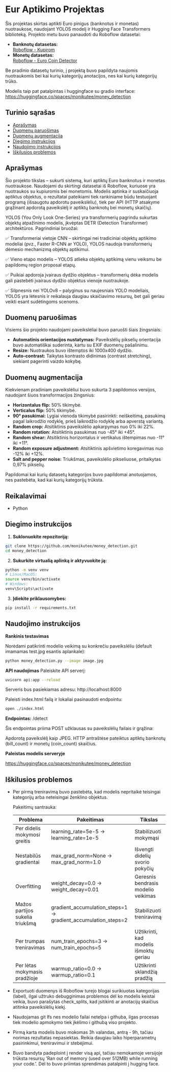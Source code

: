 # Eur Aptikimo Projektas

Šis projektas skirtas aptikti Euro pinigus (banknotus ir monetas) nuotraukose, naudojant YOLOS modelį ir Hugging Face Transformers biblioteką. Projekto metu buvo panaudoti du Roboflow datasetai:

- **Banknotų datasetas:**  
  [Roboflow - Kupirom](https://universe.roboflow.com/capstone-cz0rh/eur-e3z3g)
- **Monetų datasetas:**  
  [Roboflow - Euro Coin Detector](https://universe.roboflow.com/aag-oqasj/euro-coin-detector/dataset/6)

Be pradinio datasetų turinio, į projektą buvo papildyta naujomis nuotraukomis bei kai kurių kategorijų anotacijos, nes kai kurių kategorijų trūko.

Modelis taip pat patalpintas i huggingface su gradio interface:
https://huggingface.co/spaces/monikutee/money_detection

## Turinio sąrašas

- [Aprašymas](#aprašymas)
- [Duomenų paruošimas](#duomenų-paruošimas)
- [Duomenų augmentacija](#duomenų-augmentacija)
- [Diegimo instrukcijos](#diegimo-instrukcijos)
- [Naudojimo instrukcijos](#naudojimo-instrukcijos)
- [Iškilusios problemos](#iškilusios-problemos)

## Aprašymas

Šio projekto tikslas – sukurti sistemą, kuri aptiktų Euro banknotus ir monetas nuotraukose. Naudojami du skirtingi datasetai iš Roboflow, kuriuose yra nuotraukos su kupiuromis bei monetomis. Modelis aptinka ir suskaičiuoja aptiktus objektus, o rezultatai pateikiami tiek rankiniame būdu testuojant programą (išsaugotu apdorotu paveikslėliu), tiek per API (HTTP atsakyme grąžinant apdorotą paveikslėlį ir aptiktų banknotų bei monetų skaičių).


YOLOS (You Only Look One-Series) yra transformerių pagrindu sukurtas objektų atpažinimo modelis, įkvėptas DETR (Detection Transformer) architektūros. Pagrindiniai bruožai:

✅ Transformeriai vietoje CNN – skirtingai nei tradiciniai objektų aptikimo modeliai (pvz., Faster R-CNN ar YOLO), YOLOS naudoja transformerių dėmesio mechanizmą objektų aptikimui.

✅ Vieno etapo modelis – YOLOS atlieka objektų aptikimą vienu veiksmu be papildomų region proposal etapų.

✅ Puikiai apdoroja įvairaus dydžio objektus – transformerių dėka modelis gali pastebėti įvairaus dydžio objektus vienoje nuotraukoje.

✅ Silpnesnis nei YOLOv8 – palyginus su naujesniais YOLO modeliais, YOLOS yra lėtesnis ir reikalauja daugiau skaičiavimo resursų, bet gali geriau veikti esant sudėtingoms scenoms.



## Duomenų paruošimas

Visiems šio projekto naudojami paveikslėliai buvo paruošti šiais žingsniais:
- **Automatinis orientacijos nustatymas:** Paveikslėlių pikselių orientacija buvo automatiškai suderinta, kartu su EXIF duomenų pašalinimu.
- **Resize:** Nuotraukos buvo ištemptos iki 1000x400 dydžio.
- **Auto-contrast:** Taikytas kontrasto didinimas (contrast stretching), siekiant pagerinti vaizdo kokybę.

## Duomenų augmentacija

Kiekvienam pradiniam paveikslėliui buvo sukurta 3 papildomos versijos, naudojant šiuos transformacijos žingsnius:
- **Horizontalus flip:** 50% tikimybė.
- **Verticalus flip:** 50% tikimybė.
- **90° pasukimai:** Lygiai vienoda tikimybė pasirinkti: neiškeitimą, pasukimą pagal laikrodžio rodyklę, prieš laikrodžio rodyklę arba apverstą variantą.
- **Random crop:** Atsitiktinis paveikslėlio apkarpymas nuo 0% iki 22%.
- **Random rotation:** Atsitiktinis pasukimas nuo -45° iki +45°.
- **Random shear:** Atsitiktinis horizontalus ir vertikalus ištempimas nuo -11° iki +11°.
- **Random exposure adjustment:** Atsitiktinis apšvietimo koregavimas nuo -12% iki +12%.
- **Salt and pepper noise:** Triukšmas, paveikslėlio pikseliuose, pritaikytas 0,97% pikselių.

Papildomai kai kurių datasetų kategorijos buvo papildomai anotuojamos, nes pastebėta, kad kai kurių kategorijų trūksta.

## Reikalavimai

- Python

## Diegimo instrukcijos

1. **Suklonuokite repozitoriją:**

```bash
git clone https://github.com/monikutee/money_detection.git
cd money_detection
```

2. **Sukurkite virtualią aplinką ir aktyvuokite ją:**

```bash
python -m venv venv
# Linux/MacOS:
source venv/bin/activate
# Windows:
venv\Scripts\activate
```

3. **Įdiekite priklausomybes:**

```bash
pip install -r requirements.txt
```

## Naudojimo instrukcijos

**Rankinis testavimas**

Norėdami patikrinti modelio veikimą su konkrečiu paveikslėliu (default imamamas test.jpg esantis aplankale):


```bash
python money_detection.py --image image.jpg
```

**API naudojimas**
Paleiskite API serverį:

```bash
uvicorn api:app --reload
```

Serveris bus pasiekiamas adresu: http://localhost:8000

Paleisti index.html failą ir lokaliai pasinaudoti endpointu:

```bash
open ./index.html
```


**Endpointas:** /detect

Šis endpointas priima POST užklausas su paveikslėlių failais ir grąžina:

Apdorotą paveikslėlį kaip JPEG.
HTTP antraštėse pateiktus aptiktų banknotų (bill_count) ir monetų (coin_count) skaičius.

**Paleistas modelis serveryje**

https://huggingface.co/spaces/monikutee/money_detection


## Iškilusios problemos


- Per pirmą treniravimą buvo pastebėta, kad modelis nepritaikė teisingai kategorijų arba neteisingai ženklino objektus. 

    Pakeitimų santrauka:
    
    | Problema  | Pakeitimas | Tikslas
    | ------------- | ------------- | ------------- |
    | Per didelis mokymosi greitis  | learning_rate=5e-5 ->	learning_rate=1e-5  | Stabilizuoti mokymąsi |
    | Nestabilūs gradientai  | max_grad_norm=None ->	max_grad_norm=1.0  | Išvengti didelių svorio pokyčių  |
    | Overfitting | weight_decay=0.0	-> weight_decay=0.01 | Geresnis bendrasis modelio veikimas  |
    | Mažos partijos sukelia triukšmą  | gradient_accumulation_steps=1 -> gradient_accumulation_steps=2  | Stabilizuoti treniravimą  |
    | Per trumpas treniravimas  | num_train_epochs=3 ->	num_train_epochs=5  | Užtikrinti, kad modelis išmoktų geriau  |
    | Per lėtas mokymasis pradžioje  | warmup_ratio=0.0	-> warmup_ratio=0.1  | 	Užtikrinti sklandžią pradžią  |

- Exportuoti duomenys iš Roboflow turejo blogai surikiuotas kategorijas (label), ilgai užtruko debugginimas problemos dėl ko modelis keistai veikia, buvo parašytas check_splits, kad įsitikinti ar anotacijų skaičius atitinka paveikslėlių kiekį.

- Naudojamas git lfs nes modelio failai netelpa i githuba, ilgas procesas tiek modelio apmokymo tiek įkėlimo i githubą viso projekto.

- Pirmą karta modelis buvo mokomas 3h valandas, antrą - 9h, tačiau norimas rezultatas nepasiektas. Reikia daugiau laiko hiperparametrų pasirinkimui, treniravimui ir stebėjimui.

- Buvo bandyta padeploint į render visą api, tačiau nemokamoje versijoje trūksta resursų 'Ran out of memory (used over 512MB) while running your code.'. Dėl to buvo priimtas sprendimas patalpinti į hugging face.





